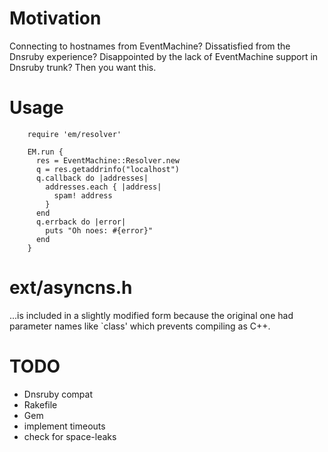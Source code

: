 Motivation
==========

Connecting to hostnames from EventMachine?  Dissatisfied from the
Dnsruby experience?  Disappointed by the lack of EventMachine support
in Dnsruby trunk?  Then you want this.


Usage
=====

        require 'em/resolver'
        
        EM.run {
          res = EventMachine::Resolver.new
          q = res.getaddrinfo("localhost")
          q.callback do |addresses|
            addresses.each { |address|
              spam! address
            }
          end
          q.errback do |error|
            puts "Oh noes: #{error}"
          end
        }


ext/asyncns.h
=========

...is included in a slightly modified form because the original one
had parameter names like `class' which prevents compiling as C++.


TODO
====

- Dnsruby compat
- Rakefile
- Gem
- implement timeouts
- check for space-leaks
